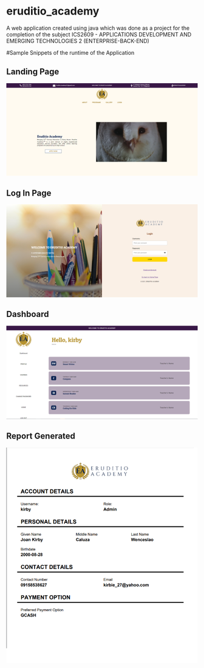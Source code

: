 # eruditio_academy
A web application created using java which was done as a project for the completion of the subject ICS2609 - APPLICATIONS DEVELOPMENT AND EMERGING TECHNOLOGIES 2 (ENTERPRISE-BACK-END)

#Sample Snippets of the runtime of the Application

## Landing Page
<p align="center">
<img src="s1.png" width="600" title="Landing Page">
</p>

## Log In Page
<p align="center">
<img src="s2.png" width="600" title="Login Page">
</p>

## Dashboard
<p align="center">
<img src="s3.png" width="600" title="Dashboard Page">
</p>

## Report Generated
<p align="center">
<img src="s4.png" width="600" title="Report Generated">
</p>
